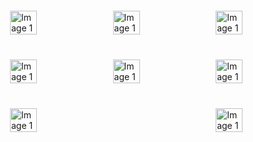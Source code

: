 
<body styly="margin: 0; padding: 0; display: flex; justify-content: space-between;">
    <div style="width: 100%; display: flex; justify-content: space-between; padding: 10px; box-sizing: border-box;">
        <img src="https://github.com/user-attachments/assets/35b7bf25-6b52-4ff4-914c-b98600df8237" alt="Image 1" style="width: 32%; padding: 10px; box-sizing: border-box;" >
        <img src="https://github.com/user-attachments/assets/783b3f18-3bb4-4ec4-afb8-aa5e65ab9ee3" alt="Image 1" style="width: 32%; padding: 10px; box-sizing: border-box;" >
        <img src="https://github.com/user-attachments/assets/dcf156bc-65f2-4b01-b210-e68a90329b09" alt="Image 1" style="width: 32%; padding: 10px; box-sizing: border-box;" >
    </div>
    <div style="width: 100%; display: flex; justify-content: space-between; padding: 10px; box-sizing: border-box;">
        <img src="https://github.com/user-attachments/assets/d4b20ef7-1464-42b0-9dda-29b2879aff5e" alt="Image 1" style="width: 32%; padding: 10px; box-sizing: border-box;" >
        <img src="https://github.com/user-attachments/assets/9edb729d-7c27-40f4-a4ea-8d7afec9a4c6" alt="Image 1" style="width: 32%; padding: 10px; box-sizing: border-box;" >
        <img src="https://github.com/user-attachments/assets/7ae03238-74b0-4326-91a9-280191eb61fa" alt="Image 1" style="width: 32%; padding: 10px; box-sizing: border-box;" >
     </div>
     <div style="width: 100%; display: flex; justify-content: space-between; padding: 10px; box-sizing: border-box;">
        <img src="https://github.com/user-attachments/assets/25e5536f-9899-497c-b8f0-9ee8ee63db56" alt="Image 1" style="width: 32%; padding: 10px; box-sizing: border-box;" >
        <img src="https://github.com/user-attachments/assets/cc1c09d8-d0a8-4b04-895a-83902e8dd0d8" alt="Image 1" style="width: 32%; padding: 10px; box-sizing: border-box;" >
     </div>
</body>


